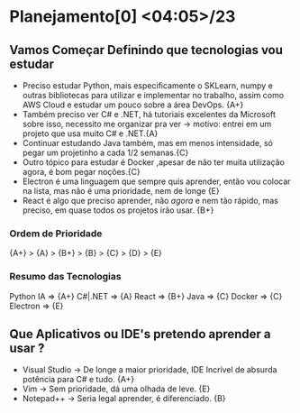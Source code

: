# Planejamento[0] <04:05>/23
## Vamos Começar Definindo que tecnologias vou estudar

- Preciso estudar Python, mais especificamente o SKLearn, numpy e outras bibliotecas para utilizar e implementar no trabalho, assim como AWS Cloud e estudar um pouco sobre a área DevOps. {A+}
- Também preciso ver C# e .NET, há tutoriais excelentes da Microsoft sobre isso, necessito me organizar pra ver -> motivo: entrei em um projeto que usa muito C# e .NET.{A}
- Continuar estudando Java também, mas em menos intensidade, só pegar um projetinho a cada 1/2 semanas.{C}
- Outro tópico para estudar é Docker ,apesar de não ter muita utilização agora, é bom pegar noções.{C}
- Electron é uma linguagem que sempre quis aprender, então vou colocar na lista, mas não é uma prioridade, nem de longe {E}
- React é algo que preciso aprender, não _agora_ e nem tão rápido, mas preciso, em quase todos os projetos irão usar. {B+}

### Ordem de Prioridade
{A+} > {A} > {B+} > {B} > {C} > {D} > {E}

### Resumo das Tecnologias
Python IA => {A+}
C#|.NET => {A}
React => {B+}
Java => {C}
Docker => {C}
Electron => {E}

## Que Aplicativos ou IDE's pretendo aprender a usar ?

- Visual Studio -> De longe a maior prioridade, IDE Incrível de absurda potência para C# e tudo. {A+}
- Vim -> Sem prioridade, dá uma olhada de leve. {E}
- Notepad++ -> Seria legal aprender, é diferenciado. {B}
